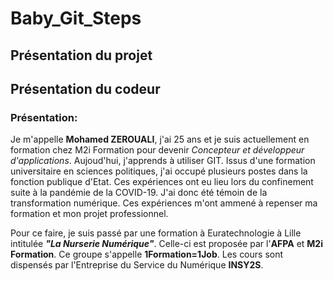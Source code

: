 # Baby_Git_Steps

## Présentation du projet

## Présentation du codeur
### Présentation:

Je m'appelle **Mohamed ZEROUALI**, j'ai 25 ans et je suis actuellement en formation chez M2i Formation pour devenir *Concepteur et développeur d'applications*. Aujoud'hui, j'apprends à utiliser GIT.
Issus d'une formation universitaire en sciences politiques, j'ai occupé plusieurs postes dans la fonction publique d'Etat. Ces expériences ont eu lieu lors du confinement suite à la pandémie de la COVID-19. J'ai donc été témoin de la transformation numérique. Ces expériences m'ont ammené à repenser ma formation et mon projet professionnel. 

Pour ce faire, je suis passé par une formation à Euratechnologie à Lille intitulée ***"La Nurserie Numérique"***. Celle-ci est proposée par l'**AFPA** et **M2i Formation**. Ce groupe s'appelle **1Formation=1Job**. Les cours sont dispensés par l'Entreprise du Service du Numérique **INSY2S**.